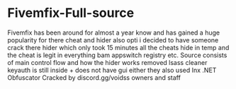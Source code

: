 # Fivemfix-Full-source
Fivemfix has been around for almost a year know and has gained a huge popularity for there cheat and hider also opti i decided to have someone crack there hider which only took 15 minutes all the cheats hide in temp and the cheat is legit in everything bam appswitch registry etc.
Source consists of main control flow and how the hider works removed lsass cleaner keyauth is still inside + does not have gui either they also used Inx .NET Obfuscator
Cracked by discord.gg/voidss owners and staff 
